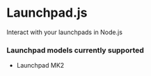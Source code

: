 # Launchpad.js

Interact with your launchpads in Node.js

### Launchpad models currently supported
- Launchpad MK2
